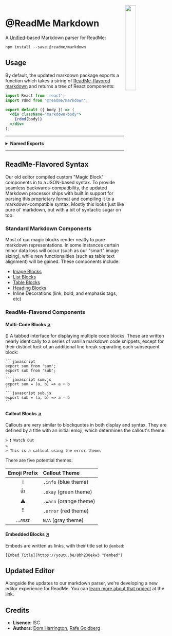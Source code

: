 <img align=right width=26% src=http://owlbert.io/images/owlberts-png/Reading.psd.png>

@ReadMe Markdown
===

A [Unified](https://github.com/unifiedjs)-based Markdown parser for ReadMe:

```
npm install --save @readme/markdown
```

## Usage

By default, the updated markdown package exports a function which takes a string of [ReadMe-flavored markdown](#readme-flavored-syntax) and returns a tree of React components:

```jsx
import React from 'react';
import rdmd from "@readme/markdown";

export default ({ body }) => (
  <div className="markdown-body">
    {rdmd(body)}
  </div>
);
```

<hr><details>
<summary><b>Named Exports</b></summary>

---

In addition to the default React processor, the package exports a few other methods for transforming ReadMe-flavored markdown:

```jsx
import * as rdmd from "@readme/markdown";
```

Which will give you the following:

| Export        | Description                                    | Arguments        |
| -------------:|:---------------------------------------------- |:---------------- |
| *`react`*     |_default;_ returns a VDOM tree object           | `text`, `options`|
| *`html`*      | transform markdown in to HTML                  | `text`, `options`|
| *`ast`*       | transform markdown to an mdast object          | `text`, `options`|
| *`md`*        | transform mdast in to ReadMe-flavored markdown | `tree`, `options`|
| *`normalize`* | normalize magic block syntax pre-processing    | `text`           |
| *`utils`*     | default `options`, React contexts, other utils | N/A              |

</details><hr>

## ReadMe-Flavored Syntax

Our old editor compiled custom "Magic Block" components in to a JSON-based syntax. To provide seamless backwards-compatibility, the updated Markdown processor ships with built in support for parsing this proprietary format and compiling it to a markdown-compatible syntax. Mostly this looks just like pure ol' markdown, but with a bit of syntactic sugar on top.


### Standard Markdown Components

Most of our magic blocks render neatly to pure markdown representations. In some instances certain minor data loss will occur (such as our "smart" image sizing), while new functionalities (such as table text alignment) will be gained. These components include:

- [Image Blocks](http://md-edit-test.readme-stage-pr-2116.readme.ninja/docs/images)
- [List Blocks](http://md-edit-test.readme-stage-pr-2116.readme.ninja/docs/lists)
- [Table Blocks](http://md-edit-test.readme-stage-pr-2116.readme.ninja/docs/tables)
- [Heading Blocks](http://md-edit-test.readme-stage-pr-2116.readme.ninja/docs/headings)
- Inline Decorations (link, bold, and emphasis tags, etc)

### ReadMe-Flavored Components

#### Multi-Code Blocks [**↗**](http://md-edit-test.readme-stage-pr-2116.readme.ninja/docs/code-blocks "Code Blocks Demo")

() A tabbed interface for displaying multiple code blocks. These are written nearly identically to a series of vanilla markdown code snippets, except for their distinct *lack* of an additional line break separating each subsequent block:

    ```javascript
    export sum from 'sum';
    export sub from 'sub';
    ```
    ```javascript sum.js
    export sum = (a, b) => a + b
    ```
    ```javascript sub.js
    export sub = (a, b) => a - b
    ```

#### Callout Blocks [**↗**](http://md-edit-test.readme-stage-pr-2116.readme.ninja/docs/callouts "Callouts Demo")

Callouts are very similar to blockquotes in both display and syntax. They are defined by a title with an initial emoji, which determines the callout's theme:

    > ❗️ Watch Out
    > 
    > This is a callout using the error theme.

There are five potential themes:

| Emoji Prefix | Callout Theme |
|:-----:|:------------|
|ℹ|`.info` (blue theme)|
|👍|`.okay` (green theme)|
|⚠️|`.warn` (orange theme)|
|❗️|`.error` (red theme)|
|*...rest*|`N/A` (gray theme)|

#### Embedded Blocks [**↗**](http://md-edit-test.readme-stage-pr-2116.readme.ninja/docs/embeds "Embeds Demo")

Embeds are written as links, with their title set to `@embed`:

    [Embed Title](https://youtu.be/8bh238ekw3 "@embed")

## Updated Editor

Alongside the updates to our markdown parser, we're developing a new editor experience for ReadMe. You can [learn more about that project](https://github.com/readmeio/editor#readme-editor) at the link.

## Credits

- **Lisence**: ISC
- **Authors**: [Dom Harrington](https://github.com/domharrington/), [Rafe Goldberg](https://github.com/rafegoldberg)
